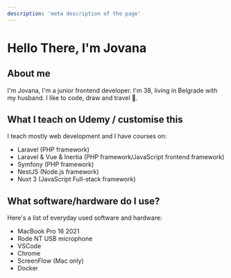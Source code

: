 ```yaml
---
description: 'meta description of the page'
---
```

# Hello There, I'm Jovana

## About me

I'm Jovana, I'm a junior frontend developer. I'm 38, living in Belgrade with my husband. I like to code, draw and travel 🥑.

## What I teach on Udemy / customise this

I teach mostly web development and I have courses on:

- Laravel (PHP framework)
- Laravel & Vue & Inertia (PHP framework/JavaScript frontend framework)
- Symfony (PHP framework)
- NestJS (Node.js framework)
- Nuxt 3 (JavaScript Full-stack framework)

## What software/hardware do I use?

Here's a list of everyday used software and hardware:

- MacBook Pro 16 2021
- Rode NT USB microphone
- VSCode
- Chrome
- ScreenFlow (Mac only)
- Docker
